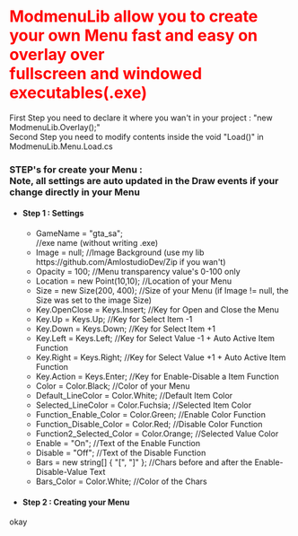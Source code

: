 <!DOCTYPE html>
<html>
	<head>
		<meta charset="utf-8" />
    	<title>CV Mathieu José</title>
	</head>
<body>
<h1>ModmenuLib allow you to create your own Menu fast and easy on overlay over<br/>
fullscreen and windowed executables(.exe)</h1>
First Step you need to declare it where you wan't in your project : "new ModmenuLib.Overlay();" <br/>
Second Step you need to modify contents inside the void "Load()" in ModmenuLib.Menu.Load.cs <br/>

<h3>STEP's for create your Menu : <br/>
Note, all settings are auto updated in the Draw events if your change directly in your Menu</h3>
<ul>
  <li><h4>Step 1 : Settings</h4></li>
  <ul>
  <li>GameName = "gta_sa"; <div class="text-green">//exe name (without writing .exe)</div></li>
  <li>Image = null; //Image Background (use my lib https://github.com/AmlostudioDev/Zip if you wan't)</li>
  <li>Opacity = 100; //Menu transparency value's 0-100 only</li>
  <li>Location = new Point(10,10); //Location of your Menu</li>
  <li>Size = new Size(200, 400); //Size of your Menu (if Image != null, the Size was set to the image Size)</li>
  <li>Key.OpenClose = Keys.Insert; //Key for Open and Close the Menu</li>
  <li>Key.Up = Keys.Up; //Key for Select Item -1</li>
  <li>Key.Down = Keys.Down; //Key for Select Item +1</li>
  <li>Key.Left = Keys.Left; //Key for Select Value -1 + Auto Active Item Function</li>
  <li>Key.Right = Keys.Right; //Key for Select Value +1 + Auto Active Item Function</li>
  <li>Key.Action = Keys.Enter; //Key for Enable-Disable a Item Function</li>
  <li>Color = Color.Black; //Color of your Menu</li>
  <li>Default_LineColor = Color.White; //Default Item Color</li>
  <li>Selected_LineColor = Color.Fuchsia; //Selected Item Color</li>
  <li>Function_Enable_Color = Color.Green; //Enable Color Function</li> 
  <li>Function_Disable_Color = Color.Red; //Disable Color Function</li> 
  <li>Function2_Selected_Color = Color.Orange; //Selected Value Color</li> 
  <li>Enable = "On"; //Text of the Enable Function</li> 
  <li>Disable = "Off"; //Text of the Disable Function</li> 
  <li>Bars = new string[] { "[", "]" }; //Chars before and after the Enable-Disable-Value Text</li> 
  <li>Bars_Color = Color.White; //Color of the Chars</li>
  </ul>
  <li><h4>Step 2 : Creating your Menu</h4></li>
  <ul>
  </ul>
</ul>
<style
  type="text/css">
h1 {color:red;}

p {color:blue;}
</style>
<p>okay</p>
</body>
</html>
